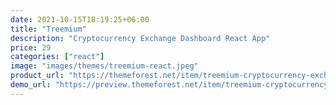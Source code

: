 ```yaml
---
date: 2021-10-15T18:19:25+06:00
title: "Treemium"
description: "Cryptocurrency Exchange Dashboard React App"
price: 29
categories: ["react"]
image: "images/themes/treemium-react.jpeg"
product_url: "https://themeforest.net/item/treemium-cryptocurrency-exchange-dashboard-react-app/29477372"
demo_url: "https://preview.themeforest.net/item/treemium-cryptocurrency-exchange-dashboard-react-app/full_screen_preview/29477372"
---
```


